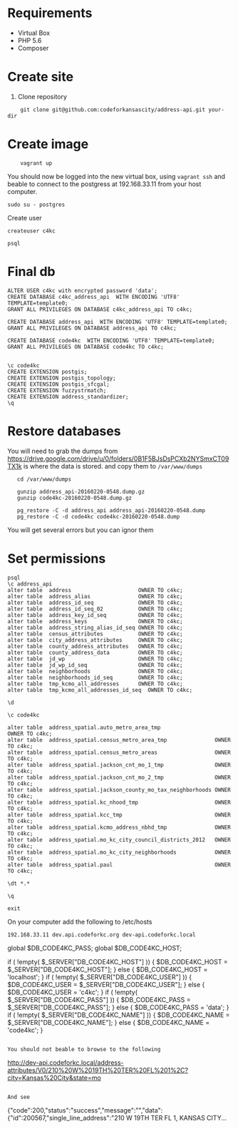 # Requirements

* Virtual Box
* PHP 5.6
* Composer


# Create site



1. Clone repository

````
    git clone git@github.com:codeforkansascity/address-api.git your-dir
````



# Create image


````
    vagrant up
````

You should now be logged into the new virtual box, using `vagrant ssh` and beable to connect to the postgress at 192.168.33.11 from your host computer.


````
sudo su - postgres
````

Create user

````
createuser c4kc
````


````
psql
````


# Final db
````
ALTER USER c4kc with encrypted password 'data';
CREATE DATABASE c4kc_address_api  WITH ENCODING 'UTF8' TEMPLATE=template0;
GRANT ALL PRIVILEGES ON DATABASE c4kc_address_api TO c4kc;

CREATE DATABASE address_api  WITH ENCODING 'UTF8' TEMPLATE=template0;
GRANT ALL PRIVILEGES ON DATABASE address_api TO c4kc;

CREATE DATABASE code4kc  WITH ENCODING 'UTF8' TEMPLATE=template0;
GRANT ALL PRIVILEGES ON DATABASE code4kc TO c4kc;


\c code4kc
CREATE EXTENSION postgis;
CREATE EXTENSION postgis_topology;
CREATE EXTENSION postgis_sfcgal;
CREATE EXTENSION fuzzystrmatch;
CREATE EXTENSION address_standardizer;
\q
````

# Restore databases
You will need to grab the dumps from https://drive.google.com/drive/u/0/folders/0B1F5BJsDsPCXb2NYSmxCT09TX1k is where the data is stored.
and copy them to `/var/www/dumps`



````
   cd /var/www/dumps

   gunzip address_api-20160220-0548.dump.gz 
   gunzip code4kc-20160220-0548.dump.gz 

   pg_restore -C -d address_api address_api-20160220-0548.dump 
   pg_restore -C -d code4kc code4kc-20160220-0548.dump
````

You will get several errors but you can ignor them

# Set permissions
````
psql
\c address_api
alter table  address                     OWNER TO c4kc;
alter table  address_alias               OWNER TO c4kc;
alter table  address_id_seq              OWNER TO c4kc;
alter table  address_id_seq_02           OWNER TO c4kc;
alter table  address_key_id_seq          OWNER TO c4kc;
alter table  address_keys                OWNER TO c4kc;
alter table  address_string_alias_id_seq OWNER TO c4kc;
alter table  census_attributes           OWNER TO c4kc;
alter table  city_address_attributes     OWNER TO c4kc;
alter table  county_address_attributes   OWNER TO c4kc;
alter table  county_address_data         OWNER TO c4kc;
alter table  jd_wp                       OWNER TO c4kc;
alter table  jd_wp_id_seq                OWNER TO c4kc;
alter table  neighborhoods               OWNER TO c4kc;
alter table  neighborhoods_id_seq        OWNER TO c4kc;
alter table  tmp_kcmo_all_addresses      OWNER TO c4kc;
alter table  tmp_kcmo_all_addresses_id_seq  OWNER TO c4kc;

\d

\c code4kc

alter table  address_spatial.auto_metro_area_tmp                     OWNER TO c4kc;
alter table  address_spatial.census_metro_area_tmp               OWNER TO c4kc;
alter table  address_spatial.census_metro_areas                  OWNER TO c4kc;
alter table  address_spatial.jackson_cnt_mo_1_tmp                OWNER TO c4kc;
alter table  address_spatial.jackson_cnt_mo_2_tmp                OWNER TO c4kc;
alter table  address_spatial.jackson_county_mo_tax_neighborhoods OWNER TO c4kc;
alter table  address_spatial.kc_nhood_tmp                        OWNER TO c4kc;
alter table  address_spatial.kcc_tmp                             OWNER TO c4kc;
alter table  address_spatial.kcmo_address_nbhd_tmp               OWNER TO c4kc;
alter table  address_spatial.mo_kc_city_council_districts_2012   OWNER TO c4kc;
alter table  address_spatial.mo_kc_city_neighborhoods            OWNER TO c4kc;
alter table  address_spatial.paul                                OWNER TO c4kc;

\dt *.*

\q

exit
````




On your computer add the following to /etc/hosts


````
192.168.33.11 dev.api.codeforkc.org dev-api.codeforkc.local
````



global $DB_CODE4KC_PASS;
global $DB_CODE4KC_HOST;

if ( !empty( $_SERVER["DB_CODE4KC_HOST"] )) { $DB_CODE4KC_HOST = $_SERVER["DB_CODE4KC_HOST"]; } else { $DB_CODE4KC_HOST = 'localhost'; }
if ( !empty( $_SERVER["DB_CODE4KC_USER"] )) { $DB_CODE4KC_USER = $_SERVER["DB_CODE4KC_USER"]; } else { $DB_CODE4KC_USER = 'c4kc'; }
if ( !empty( $_SERVER["DB_CODE4KC_PASS"] )) { $DB_CODE4KC_PASS = $_SERVER["DB_CODE4KC_PASS"]; } else { $DB_CODE4KC_PASS = 'data'; }
if ( !empty( $_SERVER["DB_CODE4KC_NAME"] )) { $DB_CODE4KC_NAME = $_SERVER["DB_CODE4KC_NAME"]; } else { $DB_CODE4KC_NAME = 'code4kc'; }

````

You should not beable to browse to the following

````
http://dev-api.codeforkc.local/address-attributes/V0/210%20W%2019TH%20TER%20FL%201%2C?city=Kansas%20City&state=mo
````

And see

````
{"code":200,"status":"success","message":"","data":{"id":200567,"single_line_address":"210 W 19TH TER FL 1, KANSAS CITY...
````
